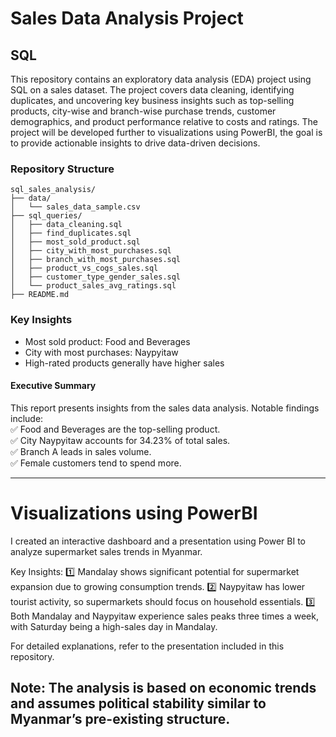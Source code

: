 # Sales Data Analysis Project
## SQL

This repository contains an exploratory data analysis (EDA) project using SQL on a sales dataset. The project covers data cleaning, identifying duplicates, and uncovering key business insights such as top-selling products, city-wise and branch-wise purchase trends, customer demographics, and product performance relative to costs and ratings. The project will be developed further to visualizations using PowerBI, the goal is to provide actionable insights to drive data-driven decisions.

### Repository Structure
```
sql_sales_analysis/
├── data/
│   └── sales_data_sample.csv
├── sql_queries/
│   ├── data_cleaning.sql
│   ├── find_duplicates.sql
│   ├── most_sold_product.sql
│   ├── city_with_most_purchases.sql
│   ├── branch_with_most_purchases.sql
│   ├── product_vs_cogs_sales.sql
│   ├── customer_type_gender_sales.sql
│   └── product_sales_avg_ratings.sql
├── README.md
```

### Key Insights
- Most sold product: Food and Beverages
- City with most purchases: Naypyitaw
- High-rated products generally have higher sales


#### Executive Summary
This report presents insights from the sales data analysis. Notable findings include:  
✅ Food and Beverages are the top-selling product.  
✅ City Naypyitaw accounts for 34.23% of total sales.  
✅ Branch A leads in sales volume.  
✅ Female customers tend to spend more.  

---

# Visualizations using PowerBI
I created an interactive dashboard and a presentation using Power BI to analyze supermarket sales trends in Myanmar.


Key Insights:
1️⃣ Mandalay shows significant potential for supermarket expansion due to growing consumption trends.
2️⃣ Naypyitaw has lower tourist activity, so supermarkets should focus on household essentials.
3️⃣ Both Mandalay and Naypyitaw experience sales peaks three times a week, with Saturday being a high-sales day in Mandalay.

For detailed explanations, refer to the presentation included in this repository.

Note: The analysis is based on economic trends and assumes political stability similar to Myanmar’s pre-existing structure.
---

